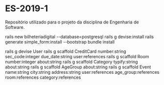 # ES-2019-1
Repositório utilizado para o projeto da disciplina de Engenharia de Software. 

rails new bilheteriadigital --database=postgresql
rails g devise:install
rails generate simple_form:install --bootstrap
bundle install

rails g devise User
rails g scaffold CreditCard number:string sec_code:integer due_date:string user:references
rails g scaffold Room number:integer about:string
rails g scaffold Category typify:string about:string
rails g scaffold AgeGroup about:string
rails g scaffold Event name:string city:string address:string user:references age_group:references room:references category:references